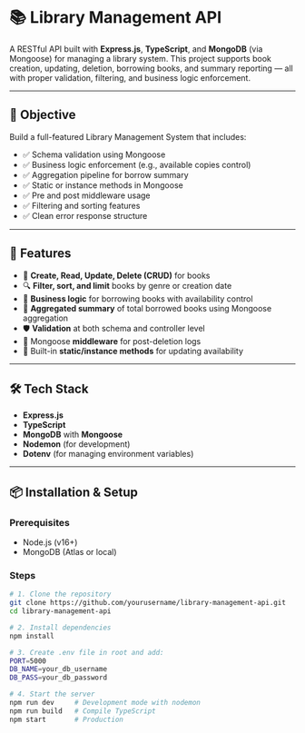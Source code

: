 # 📚 Library Management API
A RESTful API built with **Express.js**, **TypeScript**, and **MongoDB** (via Mongoose) for managing a library system. This project supports book creation, updating, deletion, borrowing books, and summary reporting — all with proper validation, filtering, and business logic enforcement.

---

## 🎯 Objective
Build a full-featured Library Management System that includes:

- ✅ Schema validation using Mongoose
- ✅ Business logic enforcement (e.g., available copies control)
- ✅ Aggregation pipeline for borrow summary
- ✅ Static or instance methods in Mongoose
- ✅ Pre and post middleware usage
- ✅ Filtering and sorting features
- ✅ Clean error response structure

---
## 🚀 Features

- 📘 **Create, Read, Update, Delete (CRUD)** for books
- 🔍 **Filter, sort, and limit** books by genre or creation date
- 🧠 **Business logic** for borrowing books with availability control
- 🧮 **Aggregated summary** of total borrowed books using Mongoose aggregation
- 🛡️ **Validation** at both schema and controller level
- 🔁 Mongoose **middleware** for post-deletion logs
- 🧪 Built-in **static/instance methods** for updating availability

---

## 🛠️ Tech Stack

- **Express.js**
- **TypeScript**
- **MongoDB** with **Mongoose**
- **Nodemon** (for development)
- **Dotenv** (for managing environment variables)

---
## 📦 Installation & Setup

### Prerequisites

- Node.js (v16+)
- MongoDB (Atlas or local)

### Steps

```bash
# 1. Clone the repository
git clone https://github.com/yourusername/library-management-api.git
cd library-management-api

# 2. Install dependencies
npm install

# 3. Create .env file in root and add:
PORT=5000
DB_NAME=your_db_username
DB_PASS=your_db_password

# 4. Start the server
npm run dev     # Development mode with nodemon
npm run build   # Compile TypeScript
npm start       # Production
